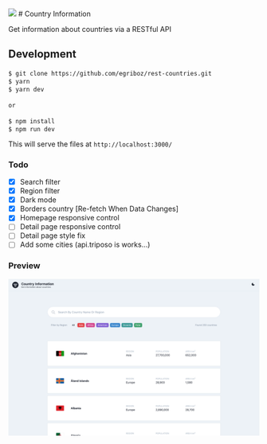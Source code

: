 ###

####
<img src="https://wakatime.com/badge/github/egriboz/rest-countries.svg"/>
# Country Information

Get information about countries via a RESTful API

## Development

```
$ git clone https://github.com/egriboz/rest-countries.git
$ yarn
$ yarn dev

or

$ npm install
$ npm run dev
```

This will serve the files at `http://localhost:3000/`

### Todo

- [x] Search filter
- [x] Region filter
- [x] Dark mode
- [x] Borders country [Re-fetch When Data Changes]
- [x] Homepage responsive control
- [ ] Detail page responsive control
- [ ] Detail page style fix
- [ ] Add some cities (api.triposo is works...)

### Preview

<img src="./public/preview.png" alt="Country Information">
